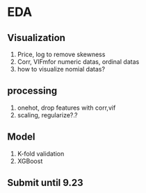 # EDA
## Visualization
1. Price, log to remove skewness
3. Corr, VIFmfor numeric datas, ordinal datas
4. how to visualize nomial datas?

## processing
1. onehot, drop features with corr,vif
2. scaling, regularize?.?

## Model
1. K-fold validation
2. XGBoost

## Submit until 9.23
